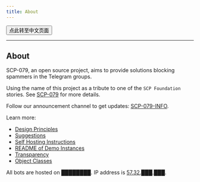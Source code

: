 ```yaml
---
title: About
---
```


<button onmouseover="PlaySound('totop1')" onmouseout="StopSound('totop1')" onclick="window.location.href = '/about-zh/';" class="zh">点此转至中文页面</button>

---

## About

SCP-079, an open source project, aims to provide solutions blocking spammers in the Telegram groups.

Using the name of this project as a tribute to one of the `SCP Foundation` stories. See [SCP-079](http://www.scp-wiki.net/scp-079) for more details.

Follow our announcement channel to get updates: [SCP-079-INFO](https://t.me/SCP_079_INFO).

Learn more:

- [Design Principles](/principles/)
- [Suggestions](/suggestions/)
- [Self Hosting Instructions](/how/)
- [README of Demo Instances](/readme/)
- [Transparency](/transparency/)
- [Object Classes](/classes/)

All bots are hosted on ████████. IP address is [57.32.███.███](http://www.scp-wiki.net/scp-614).

<audio src="/audio/page/about.ogg" autoplay></audio>

